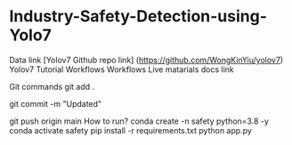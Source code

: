 # Industry-Safety-Detection-using-Yolo7


Data link
[Yolov7 Github repo link] (https://github.com/WongKinYiu/yolov7)
Yolov7 Tutorial
Workflows
Workflows
Live matarials docs
link

Git commands
git add .

git commit -m "Updated"

git push origin main
How to run?
conda create -n safety python=3.8 -y
conda activate safety
pip install -r requirements.txt
python app.py